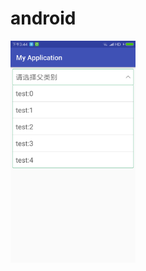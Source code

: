 # android


<img src="https://raw.githubusercontent.com/xkdaq/android/master/xk_spinner/img/img_spinner.png" width="200" align=center />

